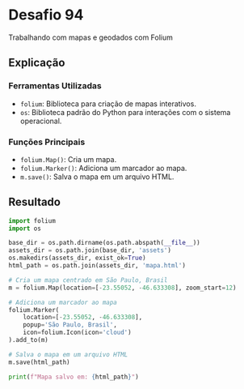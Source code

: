 # Desafio 94

Trabalhando com mapas e geodados com Folium

## Explicação

### Ferramentas Utilizadas

- `folium`: Biblioteca para criação de mapas interativos.
- `os`: Biblioteca padrão do Python para interações com o sistema operacional.

### Funções Principais

- `folium.Map()`: Cria um mapa.
- `folium.Marker()`: Adiciona um marcador ao mapa.
- `m.save()`: Salva o mapa em um arquivo HTML.

## Resultado

```python
import folium
import os

base_dir = os.path.dirname(os.path.abspath(__file__))
assets_dir = os.path.join(base_dir, 'assets')
os.makedirs(assets_dir, exist_ok=True)
html_path = os.path.join(assets_dir, 'mapa.html')

# Cria um mapa centrado em São Paulo, Brasil
m = folium.Map(location=[-23.55052, -46.633308], zoom_start=12)

# Adiciona um marcador ao mapa
folium.Marker(
    location=[-23.55052, -46.633308],
    popup='São Paulo, Brasil',
    icon=folium.Icon(icon='cloud')
).add_to(m)

# Salva o mapa em um arquivo HTML
m.save(html_path)

print(f"Mapa salvo em: {html_path}")
```